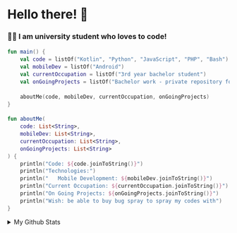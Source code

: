 <h1>Hello there! 👋</h1>

<h3>👨‍🎓 I am university student who loves to code!</h3>

```kotlin
fun main() {
    val code = listOf("Kotlin", "Python", "JavaScript", "PHP", "Bash")
    val mobileDev = listOf("Android")
    val currentOccupation = listOf("3rd year bachelor student")
    val onGoingProjects = listOf("Bachelor work - private repository for now")

    aboutMe(code, mobileDev, currentOccupation, onGoingProjects)
}

fun aboutMe(
    code: List<String>,
    mobileDev: List<String>,
    currentOccupation: List<String>,
    onGoingProjects: List<String>
) {
    println("Code: ${code.joinToString()}")
    println("Technologies:")
    println("   Mobile Development: ${mobileDev.joinToString()}")
    println("Current Occupation: ${currentOccupation.joinToString()}")
    println("On Going Projects: ${onGoingProjects.joinToString()}")
    println("Wish: be able to buy bug spray to spray my codes with")
}
```
<details> 
   <summary>My Github Stats</summary> 
  
    ![Metrics](/github-metrics.svg)
  
</details> 
